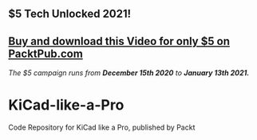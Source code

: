 ## $5 Tech Unlocked 2021!
[Buy and download this Video for only $5 on PacktPub.com](https://www.packtpub.com/product/kicad-like-a-pro-video/9781788629997)
-----
*The $5 campaign         runs from __December 15th 2020__ to __January 13th 2021.__*

# KiCad-like-a-Pro
Code Repository for KiCad like a Pro, published by Packt
